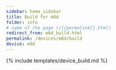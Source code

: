 ```yaml
---
sidebar: home_sidebar
title: Build for m8d
folder: info
# name of the page (/{{permalink}}.html)
redirect_from: m8d_build.html
permalink: /devices/m8d/build
device: m8d
---
```

{% include templates/device_build.md %}

